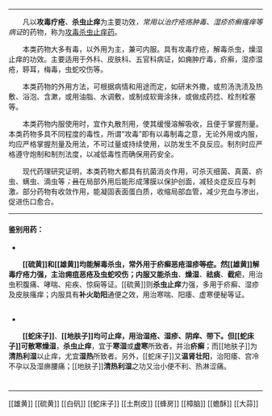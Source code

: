 ---
&emsp;&emsp;凡以**攻毒疗疮**<dfn>、</dfn>**杀虫止痒**为主要功效<dfn>，常用以治疗疮疡肿毒、湿疹疥癣瘙痒等病证</dfn>的药物，称为<ins>攻毒杀虫止痒药</ins>。

&emsp;&emsp;本类药物大多有毒，以外用为主，兼可内服。具有攻毒疗疮，解毒杀虫，燥湿止痒的功效。主要适用于外科、皮肤科、五官科病证，如痈肿疔毒，疥癣，湿疹湿疮，聤耳，梅毒，虫蛇咬伤等。

&emsp;&emsp;本类药物的外用方法，可根据病情和用途而定，如研末外撒，或煎汤洗渍及热敷、浴泡、含漱，或用油脂、水调敷，或制成软膏涂抹，或做成药捻、栓剂栓塞等。

&emsp;&emsp;本类药物内服使用时，宜作丸散剂用，使其缓慢溶解吸收，且便于掌握剂量。本类药物多具不同程度的毒性，所谓“攻毒”即有以毒制毒之意，无论外用或内服，均应严格掌握剂量及用法，不可过量或持续使用，以防发生不良反应。制剂时应严格遵守炮制和制剂法度，以减低毒性而确保用药安全。

&emsp;&emsp;现代药理研究证明，本类药物大都具有抗菌消炎作用，可杀灭细菌、真菌、疥虫、螨虫、滴虫等<dfn>；</dfn>~~且~~在局部外用后能形成薄膜以保护创面，减轻炎症反应与刺激<dfn>。</dfn>部分药物有收敛作用，能凝固表面蛋白质，收缩局部血管，减少充血与渗出，促进伤口愈合。
___

#### 鉴别用药：
-
&emsp;&emsp;**[[硫黄]]**和**[[雄黄]]**均能解毒杀虫，常外用于疥癣恶疮湿疹~~等症~~。然[[雄黄]]**解毒疗疮**力强，主治痈疽恶疮及虫蛇咬伤；内服又能**杀虫**<dfn>、</dfn>**燥湿**<dfn>、</dfn>**祛痰**<dfn>、</dfn>**截疟**，用治虫积腹痛、哮喘、疟疾、惊痫等证。[[硫黄]]则**杀虫止痒**力强，多用于疥癣、湿疹及皮肤瘙痒；内服具有**补火助阳**通便之效，用治寒喘、阳痿、虚寒便秘等证。<br></br>

-
&emsp;&emsp;**[[蛇床子]]**、**[[地肤子]]**均可止痒，用治湿疮、湿疹、阴痒、带下。但[[蛇床子]]可**散寒燥湿**，**杀虫止痒**，宜于**寒湿**或**虚寒**所致者，并治**疥癣**；而[[地肤子]]为**清热利湿**以止痒，尤宜**湿热**所致者。另外，[[蛇床子]]又**温肾壮阳**，治阳痿、宫冷不孕以及湿痹腰痛；[[地肤子]]**清热利湿**之功又治小便不利、热淋涩痛。

#
***
[[雄黄]]
[[硫黄]]
[[白矾]]
[[蛇床子]]
[[土荆皮]]
[[蜂房]]
[[樟脑]]
[[蟾酥]]
[[大蒜]]